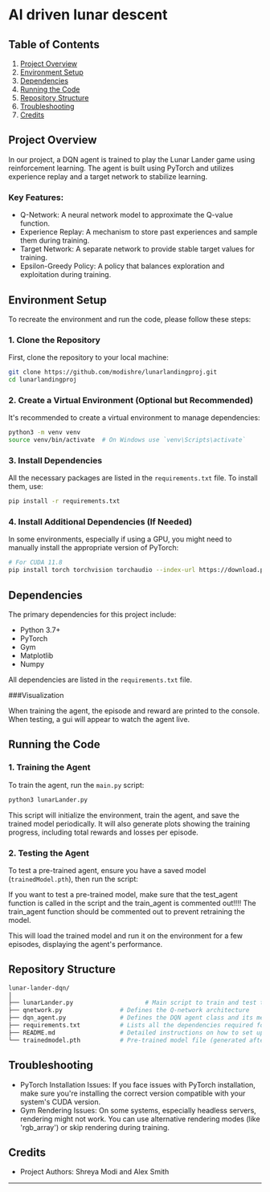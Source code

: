 # AI driven lunar descent

## Table of Contents

1. [Project Overview](#project-overview)
2. [Environment Setup](#environment-setup)
3. [Dependencies](#dependencies)
4. [Running the Code](#running-the-code)
5. [Repository Structure](#repository-structure)
6. [Troubleshooting](#troubleshooting)
7. [Credits](#credits)

## Project Overview

In our project, a DQN agent is trained to play the Lunar Lander game using reinforcement learning. The agent is built using PyTorch and utilizes experience replay and a target network to stabilize learning.

### Key Features:

- Q-Network: A neural network model to approximate the Q-value function.
- Experience Replay: A mechanism to store past experiences and sample them during training.
- Target Network: A separate network to provide stable target values for training.
- Epsilon-Greedy Policy: A policy that balances exploration and exploitation during training.

## Environment Setup

To recreate the environment and run the code, please follow these steps:

### 1. Clone the Repository

First, clone the repository to your local machine:

```bash
git clone https://github.com/modishre/lunarlandingproj.git
cd lunarlandingproj
```

### 2. Create a Virtual Environment (Optional but Recommended)

It's recommended to create a virtual environment to manage dependencies:

```bash
python3 -m venv venv
source venv/bin/activate  # On Windows use `venv\Scripts\activate`
```

### 3. Install Dependencies

All the necessary packages are listed in the `requirements.txt` file. To install them, use:

```bash
pip install -r requirements.txt
```

### 4. Install Additional Dependencies (If Needed)

In some environments, especially if using a GPU, you might need to manually install the appropriate version of PyTorch:

```bash
# For CUDA 11.8
pip install torch torchvision torchaudio --index-url https://download.pytorch.org/whl/cu118
```

## Dependencies

The primary dependencies for this project include:

- Python 3.7+
- PyTorch
- Gym
- Matplotlib
- Numpy

All dependencies are listed in the `requirements.txt` file.

###Visualization

When training the agent, the episode and reward are printed to the console.
When testing, a gui will appear to watch the agent live.

## Running the Code

### 1. Training the Agent

To train the agent, run the `main.py` script:

```bash
python3 lunarLander.py
```

This script will initialize the environment, train the agent, and save the trained model periodically. It will also generate plots showing the training progress, including total rewards and losses per episode.

### 2. Testing the Agent

To test a pre-trained agent, ensure you have a saved model (`trainedModel.pth`), then run the script:

If you want to test a pre-trained model, make sure that the test_agent function is called in the script and the train_agent is commented out!!!!
 The train_agent function should be commented out to prevent retraining the model.



This will load the trained model and run it on the environment for a few episodes, displaying the agent's performance.

## Repository Structure

```bash
lunar-lander-dqn/
│
├── lunarLander.py                    # Main script to train and test the DQN agent
├── qnetwork.py                # Defines the Q-network architecture
├── dqn_agent.py               # Defines the DQN agent class and its methods
├── requirements.txt           # Lists all the dependencies required for the project
├── README.md                  # Detailed instructions on how to set up and run the project
└── trainedmodel.pth           # Pre-trained model file (generated after training)
```

## Troubleshooting

- PyTorch Installation Issues: If you face issues with PyTorch installation, make sure you're installing the correct version compatible with your system's CUDA version.
- Gym Rendering Issues: On some systems, especially headless servers, rendering might not work. You can use alternative rendering modes (like 'rgb_array') or skip rendering during training.

## Credits

- Project Authors: Shreya Modi and Alex Smith

---
